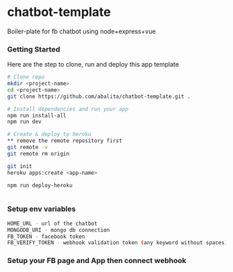 # chatbot-template
Boiler-plate for fb chatbot using node+express+vue

### Getting Started
Here are the step to clone, run and deploy this app template

```bash
# Clone repo
mkdir <project-name>
cd <project-name>
git clone https://github.com/abalita/chatbot-template.git .

# Install dependencies and run your app
npm run install-all
npm run dev

# Create & deploy to heroku
** remove the remote repository first
git remote -v
git remote rm origin

git init
heroku apps:create <app-name>

npm run deploy-heroku



```

### Setup env variables
```bash
HOME_URL - url of the chatbot 
MONGODB_URI - mongo db connection
FB_TOKEN - facebook token
FB_VERIFY_TOKEN - webhook validation token (any keyword without spaces)

```

### Setup your FB page and App then connect webhook
